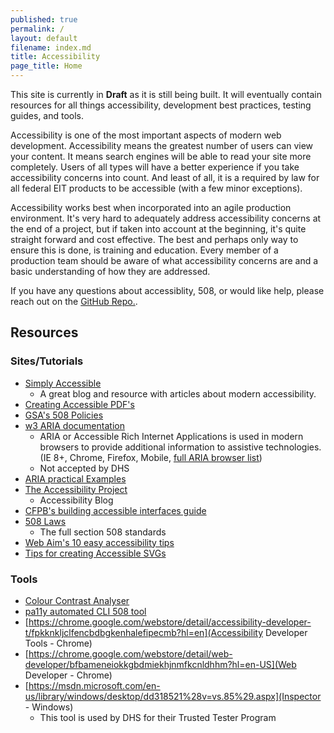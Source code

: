```yaml
---
published: true
permalink: /
layout: default
filename: index.md
title: Accessibility
page_title: Home
---
```


This site is currently in __Draft__ as it is still being built. It will eventually contain resources for all things accessibility, development best practices, testing guides, and tools.


Accessibility is one of the most important aspects of modern web development. Accessibility means the greatest number of users can view your content. It means search engines will be able to read your site more completely. Users of all types will have a better experience if you take accessibility concerns into count. And least of all, it is a required by law for all federal EIT products to be accessible (with a few minor exceptions). 

Accessibility works best when incorporated into an agile production environment. It's very hard to adequately address accessibility concerns at the end of a project, but if taken into account at the beginning, it's quite straight forward and cost effective. The best and perhaps only way to ensure this is done, is training and education. Every member of a production team should be aware of what accessibility concerns are and a basic understanding of how they are addressed. 

If you have any questions about accessiblity, 508, or would like help, please reach out on the [GitHub Repo.](https://github.com/18F/accessibility).  

## Resources

### Sites/Tutorials

* [Simply Accessible](http://simplyaccessible.com/archives/)
  * A great blog and resource with articles about modern accessibility.
* [Creating Accessible PDF's](http://www.section508.va.gov/support/tutorials/pdf/index.asp)
* [GSA's 508 Policies](https://insite.gsa.gov/portal/content/629482)
* [w3 ARIA documentation](http://www.w3.org/html/wg/drafts/html/master/dom.html#wai-aria)
  * ARIA or Accessible Rich Internet Applications is used in modern browsers to provide additional information to assistive technologies. (IE 8+, Chrome, Firefox, Mobile, [full ARIA browser list](http://caniuse.com/#feat=wai-aria))
  * Not accepted by DHS
* [ARIA practical Examples](http://heydonworks.com/practical_aria_examples/)
* [The Accessibility Project](http://a11yproject.com/)
  * Accessibility Blog
* [CFPB's building accessible interfaces guide](http://cfpb.github.io/design-manual/guides/accessible-interfaces.html)
* [508 Laws](http://www.access-board.gov/guidelines-and-standards/communications-and-it/about-the-section-508-standards/section-508-standards)
  * The full section 508 standards
* [Web Aim's 10 easy accessibility tips](http://webaim.org/blog/10-easy-accessibility-tips/)
* [Tips for creating Accessible SVGs](http://www.sitepoint.com/tips-accessible-svg/)

### Tools

* [Colour Contrast Analyser](http://www.paciellogroup.com/resources/contrastanalyser/)
* [pa11y automated CLI 508 tool](http://pa11y.org/)
* [https://chrome.google.com/webstore/detail/accessibility-developer-t/fpkknkljclfencbdbgkenhalefipecmb?hl=en](Accessibility Developer Tools - Chrome)
* [https://chrome.google.com/webstore/detail/web-developer/bfbameneiokkgbdmiekhjnmfkcnldhhm?hl=en-US](Web Developer - Chrome)
* [https://msdn.microsoft.com/en-us/library/windows/desktop/dd318521%28v=vs.85%29.aspx](Inspector - Windows)
  * This tool is used by DHS for their Trusted Tester Program 
